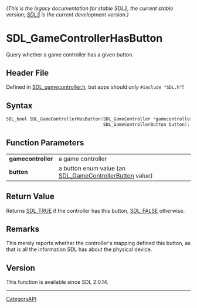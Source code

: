 ###### (This is the legacy documentation for stable SDL2, the current stable version; [SDL3](https://wiki.libsdl.org/SDL3/) is the current development version.)
# SDL_GameControllerHasButton

Query whether a game controller has a given button.

## Header File

Defined in [SDL_gamecontroller.h](https://github.com/libsdl-org/SDL/blob/SDL2/include/SDL_gamecontroller.h), but apps should _only_ `#include "SDL.h"`!

## Syntax

```c
SDL_bool SDL_GameControllerHasButton(SDL_GameController *gamecontroller,
                                     SDL_GameControllerButton button);

```

## Function Parameters

|                        |                                                                                     |
| ---------------------- | ----------------------------------------------------------------------------------- |
| **gamecontroller**     | a game controller                                                                   |
| **button**             | a button enum value (an [SDL_GameControllerButton](SDL_GameControllerButton) value) |

## Return Value

Returns [SDL_TRUE](SDL_TRUE) if the controller has this button,
[SDL_FALSE](SDL_FALSE) otherwise.

## Remarks

This merely reports whether the controller's mapping defined this button,
as that is all the information SDL has about the physical device.

## Version

This function is available since SDL 2.0.14.

----
[CategoryAPI](CategoryAPI)

